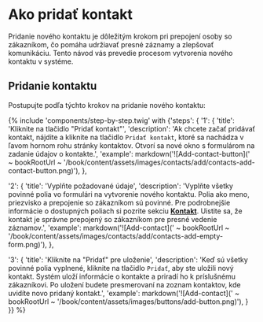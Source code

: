 # Ako pridať kontakt

Pridanie nového kontaktu je dôležitým krokom pri prepojení osoby so zákazníkom, čo pomáha udržiavať presné záznamy a zlepšovať komunikáciu. Tento návod vás prevedie procesom vytvorenia nového kontaktu v systéme.

## Pridanie kontaktu

Postupujte podľa týchto krokov na pridanie nového kontaktu:

{% include 'components/step-by-step.twig' with {'steps': {
  '1': {
    'title': 'Kliknite na tlačidlo "Pridať kontakt"',
    'description': 'Ak chcete začať pridávať kontakt, nájdite a kliknite na tlačidlo `Pridať kontakt`, ktoré sa nachádza v ľavom hornom rohu stránky kontaktov. Otvorí sa nové okno s formulárom na zadanie údajov o kontakte.',
    'example': markdown('![Add-contact-button](' ~ bookRootUrl ~ '/book/content/assets/images/contacts/add/contacts-add-contact-button.png)'),
  },

  '2': {
    'title': 'Vyplňte požadované údaje',
    'description': 'Vyplňte všetky povinné polia vo formulári na vytvorenie nového kontaktu. Polia ako meno, priezvisko a prepojenie so zákazníkom sú povinné. Pre podrobnejšie informácie o dostupných poliach si pozrite sekciu **[Kontakt](../contacts)**. Uistite sa, že kontakt je správne prepojený so zákazníkom pre presné vedenie záznamov.',
    'example': markdown('![Add-contact](' ~ bookRootUrl ~ '/book/content/assets/images/contacts/add/contacts-add-empty-form.png)'),
  },

  '3': {
    'title': 'Kliknite na "Pridať" pre uloženie',
    'description': 'Keď sú všetky povinné polia vyplnené, kliknite na tlačidlo `Pridať`, aby ste uložili nový kontakt. Systém uloží informácie o kontakte a priradí ho k príslušnému zákazníkovi. Po uložení budete presmerovaní na zoznam kontaktov, kde uvidíte novo pridaný kontakt.',
    'example': markdown('![Add-contact](' ~ bookRootUrl ~ '/book/content/assets/images/buttons/add-button.png)'),
  }
}} %}
